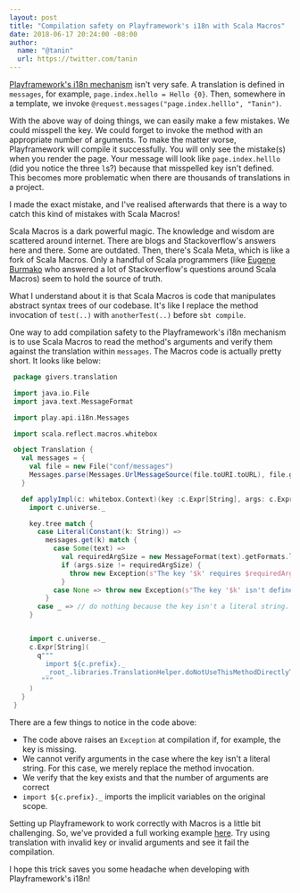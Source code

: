 ```yaml
---
layout: post
title: "Compilation safety on Playframework's i18n with Scala Macros"
date: 2018-06-17 20:24:00 -08:00
author:
  name: "@tanin"
  url: https://twitter.com/tanin
---
```


[Playframework's i18n mechanism](https://www.playframework.com/documentation/2.6.x/ScalaI18N) isn't very safe. A translation is defined in `messages`, for example, `page.index.hello = Hello {0}`. Then, somewhere in a template, we invoke `@request.messages("page.index.helllo", "Tanin")`.

With the above way of doing things, we can easily make a few mistakes. We could misspell the key. We could forget to invoke the method with an appropriate number of arguments. To make the matter worse, Playframework will compile it successfully. You will only see the mistake(s) when you render the page. Your message will look like `page.index.helllo` (did you notice the three `l`s?) because that misspelled key isn't defined. This becomes more problematic when there are thousands of translations in a project.

I made the exact mistake, and I've realised afterwards that there is a way to catch this kind of mistakes with Scala Macros!

<!---excerpt--->

Scala Macros is a dark powerful magic. The knowledge and wisdom are scattered around internet. There are blogs and Stackoverflow's answers here and there. Some are outdated. Then, there's Scala Meta, which is like a fork of Scala Macros. Only a handful of Scala programmers (like [Eugene Burmako](https://twitter.com/xeno_by) who answered a lot of Stackoverflow's questions around Scala Macros) seem to hold the source of truth.

What I understand about it is that Scala Macros is code that manipulates abstract syntax trees of our codebase. It's like I replace the method invocation of `test(..)` with `anotherTest(..)` before `sbt compile`.

One way to add compilation safety to the Playframework's i18n mechanism is to use Scala Macros to read the method's arguments and verify them against the translation within `messages`. The Macros code is actually pretty short. It looks like below:

```scala
 package givers.translation

 import java.io.File
 import java.text.MessageFormat

 import play.api.i18n.Messages

 import scala.reflect.macros.whitebox

 object Translation {
   val messages = {
     val file = new File("conf/messages")
     Messages.parse(Messages.UrlMessageSource(file.toURI.toURL), file.getCanonicalPath).fold(throw _, { m => m })
   }

   def applyImpl(c: whitebox.Context)(key :c.Expr[String], args: c.Expr[Any]*): c.Expr[String] = {
     import c.universe._

     key.tree match {
       case Literal(Constant(k: String)) =>
         messages.get(k) match {
           case Some(text) =>
             val requiredArgSize = new MessageFormat(text).getFormats.length
             if (args.size != requiredArgSize) {
               throw new Exception(s"The key '$k' requires $requiredArgSize arguments. But ${args.size} arguments was given.")
             }
           case None => throw new Exception(s"The key '$k' isn't defined in conf/locale/messages")
         }
       case _ => // do nothing because the key isn't a literal string.
     }


     import c.universe._
     c.Expr[String](
       q"""
         import ${c.prefix}._
         _root_.libraries.TranslationHelper.doNotUseThisMethodDirectlyTranslate($key, ..$args)
        """
     )
   }
 }
```

There are a few things to notice in the code above:

* The code above raises an `Exception` at compilation if, for example, the key is missing.
* We cannot verify arguments in the case where the key isn't a literal string. For this case, we merely replace the method invocation.
* We verify that the key exists and that the number of arguments are correct
* `import ${c.prefix}._` imports the implicit variables on the original scope.

Setting up Playframework to work correctly with Macros is a little bit challenging. So, we've provided a full working example [here](https://github.com/GIVESocialMovement/i18n-compilation-safety-with-macro). Try using translation with invalid key or invalid arguments and see it fail the compilation.

I hope this trick saves you some headache when developing with Playframework's i18n!
